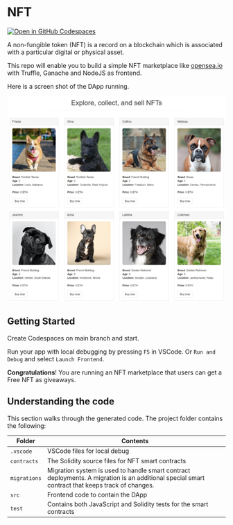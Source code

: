 # NFT

[![Open in GitHub Codespaces](https://github.com/codespaces/badge.svg)](https://github.com/codespaces/new?hide_repo_select=true&ref=main&repo=541882458&machine=standardLinux32gb&devcontainer_path=.devcontainer%2Fdevcontainer.json&location=WestUs2)

A non-fungible token (NFT) is a record on a blockchain which is associated with a particular digital or physical asset. 

This repo will enable you to build a simple NFT marketplace like [opensea.io](https://opensea.io/) with Truffle, Ganache and NodeJS as frontend.

Here is a screen shot of the DApp running.

![screen shot](docs/screenshot.jpg)

## Getting Started

Create Codespaces on main branch and start.

Run your app with local debugging by pressing `F5` in VSCode. Or `Run and Debug` and select `Launch Frontend`.

**Congratulations**! You are running an NFT marketplace that users can get a Free NFT as giveaways.

## Understanding the code

This section walks through the generated code. The project folder contains the following:

| Folder | Contents |
| - | - |
| `.vscode` | VSCode files for local debug |
| `contracts` | The Solidity source files for NFT smart contracts |
| `migrations` | Migration system is used to handle smart contract deployments. A migration is an additional special smart contract that keeps track of changes. |
| `src` | Frontend code to contain the DApp |
| `test` | Contains both JavaScript and Solidity tests for the smart contracts |
